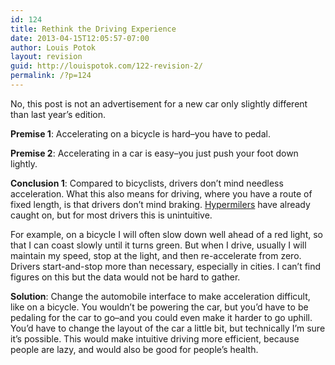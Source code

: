 ```yaml
---
id: 124
title: Rethink the Driving Experience
date: 2013-04-15T12:05:57-07:00
author: Louis Potok
layout: revision
guid: http://louispotok.com/122-revision-2/
permalink: /?p=124
---
```

No, this post is not an advertisement for a new car only slightly different than last year&#8217;s edition.

**Premise 1**: Accelerating on a bicycle is hard&#8211;you have to pedal.

**Premise 2**: Accelerating in a car is easy&#8211;you just push your foot down lightly.

**Conclusion 1**: Compared to bicyclists, drivers don&#8217;t mind needless acceleration. What this also means for driving, where you have a route of fixed length, is that drivers don&#8217;t mind braking. [Hypermilers](http://en.wikipedia.org/wiki/Energy-efficient_driving#Acceleration_and_deceleration_.28braking.29) have already caught on, but for most drivers this is unintuitive.

For example, on a bicycle I will often slow down well ahead of a red light, so that I can coast slowly until it turns green. But when I drive, usually I will maintain my speed, stop at the light, and then re-accelerate from zero. Drivers start-and-stop more than necessary, especially in cities. I can&#8217;t find figures on this but the data would not be hard to gather.

**Solution**: Change the automobile interface to make acceleration difficult, like on a bicycle. You wouldn&#8217;t be powering the car, but you&#8217;d have to be pedaling for the car to go&#8211;and you could even make it harder to go uphill. You&#8217;d have to change the layout of the car a little bit, but technically I&#8217;m sure it&#8217;s possible. This would make intuitive driving more efficient, because people are lazy, and would also be good for people&#8217;s health.